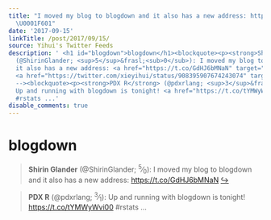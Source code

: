 ```yaml
---
title: "I moved my blog to blogdown and it also has a new address: https://t.co/GdHJ6bMNaN
  \U0001F601"
date: '2017-09-15'
linkTitle: /post/2017/09/15/
source: Yihui's Twitter Feeds
description: ' <h1 id="blogdown">blogdown</h1><blockquote><p><strong>Shirin Glander</strong>
  (@ShirinGlander; <sup>5</sup>&frasl;<sub>0</sub>): I moved my blog to blogdown and
  it also has a new address: <a href="https://t.co/GdHJ6bMNaN" target="_blank">https://t.co/GdHJ6bMNaN</a>
  <a href="https://twitter.com/xieyihui/status/908395907674243074" target="_blank">&#8618;</a></p></blockquote><!--
  --><blockquote><p><strong>PDX R</strong> (@pdxrlang; <sup>3</sup>&frasl;<sub>1</sub>):
  Up and running with blogdown is tonight! <a href="https://t.co/tYMWyWvi00" target="_blank">https://t.co/tYMWyWvi00</a>
  #rstats ...'
disable_comments: true
---
```

 <h1 id="blogdown">blogdown</h1><blockquote><p><strong>Shirin Glander</strong> (@ShirinGlander; <sup>5</sup>&frasl;<sub>0</sub>): I moved my blog to blogdown and it also has a new address: <a href="https://t.co/GdHJ6bMNaN" target="_blank">https://t.co/GdHJ6bMNaN</a> <a href="https://twitter.com/xieyihui/status/908395907674243074" target="_blank">&#8618;</a></p></blockquote><!-- --><blockquote><p><strong>PDX R</strong> (@pdxrlang; <sup>3</sup>&frasl;<sub>1</sub>): Up and running with blogdown is tonight! <a href="https://t.co/tYMWyWvi00" target="_blank">https://t.co/tYMWyWvi00</a> #rstats ...